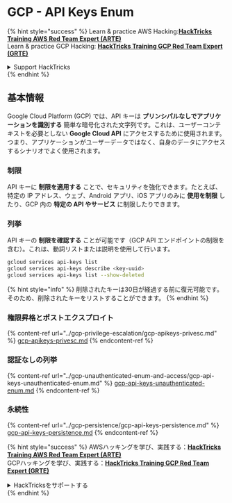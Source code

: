 # GCP - API Keys Enum

{% hint style="success" %}
Learn & practice AWS Hacking:<img src="../../../.gitbook/assets/image (1).png" alt="" data-size="line">[**HackTricks Training AWS Red Team Expert (ARTE)**](https://training.hacktricks.xyz/courses/arte)<img src="../../../.gitbook/assets/image (1).png" alt="" data-size="line">\
Learn & practice GCP Hacking: <img src="../../../.gitbook/assets/image (2).png" alt="" data-size="line">[**HackTricks Training GCP Red Team Expert (GRTE)**<img src="../../../.gitbook/assets/image (2).png" alt="" data-size="line">](https://training.hacktricks.xyz/courses/grte)

<details>

<summary>Support HackTricks</summary>

* Check the [**subscription plans**](https://github.com/sponsors/carlospolop)!
* **Join the** 💬 [**Discord group**](https://discord.gg/hRep4RUj7f) or the [**telegram group**](https://t.me/peass) or **follow** us on **Twitter** 🐦 [**@hacktricks\_live**](https://twitter.com/hacktricks\_live)**.**
* **Share hacking tricks by submitting PRs to the** [**HackTricks**](https://github.com/carlospolop/hacktricks) and [**HackTricks Cloud**](https://github.com/carlospolop/hacktricks-cloud) github repos.

</details>
{% endhint %}

## 基本情報

Google Cloud Platform (GCP) では、API キーは **プリンシパルなしでアプリケーションを識別する** 簡単な暗号化された文字列です。これは、ユーザーコンテキストを必要としない **Google Cloud API** にアクセスするために使用されます。つまり、アプリケーションがユーザーデータではなく、自身のデータにアクセスするシナリオでよく使用されます。

### 制限

API キーに **制限を適用する** ことで、セキュリティを強化できます。たとえば、特定の IP アドレス、ウェブ、Android アプリ、iOS アプリのみに **使用を制限** したり、GCP 内の **特定の API やサービス** に制限したりできます。

### 列挙

API キーの **制限を確認する** ことが可能です（GCP API エンドポイントの制限を含む）。これは、動詞リストまたは説明を使用して行います。
```bash
gcloud services api-keys list
gcloud services api-keys describe <key-uuid>
gcloud services api-keys list --show-deleted
```
{% hint style="info" %}
削除されたキーは30日が経過する前に復元可能です。そのため、削除されたキーをリストすることができます。
{% endhint %}

### 権限昇格とポストエクスプロイト

{% content-ref url="../gcp-privilege-escalation/gcp-apikeys-privesc.md" %}
[gcp-apikeys-privesc.md](../gcp-privilege-escalation/gcp-apikeys-privesc.md)
{% endcontent-ref %}

### 認証なしの列挙

{% content-ref url="../gcp-unauthenticated-enum-and-access/gcp-api-keys-unauthenticated-enum.md" %}
[gcp-api-keys-unauthenticated-enum.md](../gcp-unauthenticated-enum-and-access/gcp-api-keys-unauthenticated-enum.md)
{% endcontent-ref %}

### 永続性

{% content-ref url="../gcp-persistence/gcp-api-keys-persistence.md" %}
[gcp-api-keys-persistence.md](../gcp-persistence/gcp-api-keys-persistence.md)
{% endcontent-ref %}

{% hint style="success" %}
AWSハッキングを学び、実践する：<img src="../../../.gitbook/assets/image (1).png" alt="" data-size="line">[**HackTricks Training AWS Red Team Expert (ARTE)**](https://training.hacktricks.xyz/courses/arte)<img src="../../../.gitbook/assets/image (1).png" alt="" data-size="line">\
GCPハッキングを学び、実践する：<img src="../../../.gitbook/assets/image (2).png" alt="" data-size="line">[**HackTricks Training GCP Red Team Expert (GRTE)**<img src="../../../.gitbook/assets/image (2).png" alt="" data-size="line">](https://training.hacktricks.xyz/courses/grte)

<details>

<summary>HackTricksをサポートする</summary>

* [**サブスクリプションプラン**](https://github.com/sponsors/carlospolop)を確認してください！
* **💬 [**Discordグループ**](https://discord.gg/hRep4RUj7f)または[**Telegramグループ**](https://t.me/peass)に参加するか、**Twitter** 🐦 [**@hacktricks\_live**](https://twitter.com/hacktricks\_live)**をフォローしてください。**
* **[**HackTricks**](https://github.com/carlospolop/hacktricks)および[**HackTricks Cloud**](https://github.com/carlospolop/hacktricks-cloud)のGitHubリポジトリにPRを提出してハッキングトリックを共有してください。**

</details>
{% endhint %}
